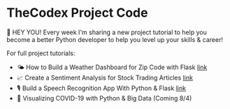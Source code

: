 # TheCodex Project Code


👋  HEY YOU! Every week I'm sharing a new project tutorial to help you become a better Python developer to help you level up your skills & career! 

For full project tutorials:

- 🌤 How to Build a Weather Dashboard for Zip Code with Flask [link](https://blog.thecodex.me/weather-dashboard-python-and-flask/)
- 📈 Create a Sentiment Analysis for Stock Trading Articles [link](https://blog.thecodex.me/sentiment-analysis-tool-for-stock-trading/)
- 🎙 Build a Speech Recognition App With Python & Flask [link](https://blog.thecodex.me/speech-recognition-with-python-and-flask/)
- 🦠 Visualizing COVID-19 with Python & Big Data (Coming 8/4)



